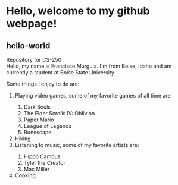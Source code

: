 # **Hello, welcome to my github webpage!**
## hello-world
<p>Repository for CS-250<br>
Hello, my name is Francisco Murguia. I'm from Boise, Idaho and am currently a student at Boise State University.</p>

<p>Some things I enjoy to do are:</p>
<ol>
<li>Playing video games, some of my favorite games of all time are:</li>
<ol>
  <li>Dark Souls</li>
  <li>The Elder Scrolls IV: Oblivion</li>
  <li>Paper Mario</li>
  <li>League of Legends</li>
  <li>Runescape</li>
  </ol>

<li>Hiking</li>

<li>Listening to music, some of my favorite artists are:</li>
<ol>
  <li>Hippo Campus</li>
  <li>Tyler the Creator</li>
  <li>Mac Miller</li>
  </ol>
<li>Cooking</li>
</ol>
